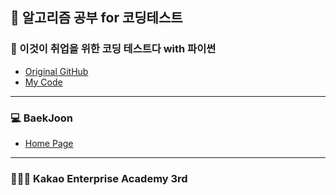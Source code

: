 ## 🍄 알고리즘 공부 for 코딩테스트

### 📗 이것이 취업을 위한 코딩 테스트다 with 파이썬
- [Original GitHub](https://github.com/ndb796/python-for-coding-test)
- [My Code](https://github.com/yougi8/CodingTestStudy/blob/main/%EC%9D%B4%EC%BD%94%ED%85%8C/README.md)

---   

### 💻 BaekJoon
- [Home Page](https://www.acmicpc.net/)

---   

### 👩🏻‍🎓 Kakao Enterprise Academy 3rd
